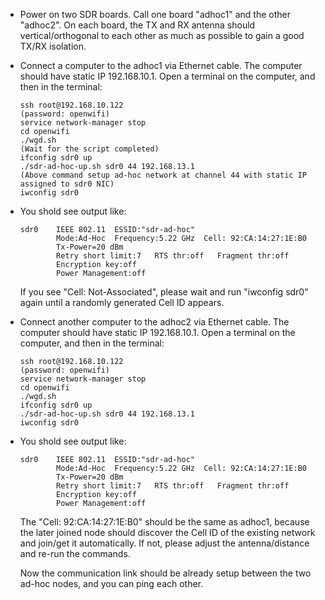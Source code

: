 - Power on two SDR boards. Call one board "adhoc1" and the other "adhoc2". On each board, the TX and RX antenna should vertical/orthogonal to each other as much as possible to gain a good TX/RX isolation.
- Connect a computer to the adhoc1 via Ethernet cable. The computer should have static IP 192.168.10.1. Open a terminal on the computer, and then in the terminal:
  ```
  ssh root@192.168.10.122
  (password: openwifi)
  service network-manager stop
  cd openwifi
  ./wgd.sh
  (Wait for the script completed)
  ifconfig sdr0 up
  ./sdr-ad-hoc-up.sh sdr0 44 192.168.13.1
  (Above command setup ad-hoc network at channel 44 with static IP assigned to sdr0 NIC)
  iwconfig sdr0
  ```
- You shold see output like:
  ```
  sdr0    IEEE 802.11  ESSID:"sdr-ad-hoc"  
          Mode:Ad-Hoc  Frequency:5.22 GHz  Cell: 92:CA:14:27:1E:B0   
          Tx-Power=20 dBm   
          Retry short limit:7   RTS thr:off   Fragment thr:off
          Encryption key:off
          Power Management:off
  ```
  If you see "Cell: Not-Associated", please wait and run "iwconfig sdr0" again until a randomly generated Cell ID appears.

- Connect another computer to the adhoc2 via Ethernet cable. The computer should have static IP 192.168.10.1. Open a terminal on the computer, and then in the terminal:
  ```
  ssh root@192.168.10.122
  (password: openwifi)
  service network-manager stop
  cd openwifi
  ./wgd.sh
  ifconfig sdr0 up
  ./sdr-ad-hoc-up.sh sdr0 44 192.168.13.1
  iwconfig sdr0
  ```
- You shold see output like:
  ```
  sdr0    IEEE 802.11  ESSID:"sdr-ad-hoc"  
          Mode:Ad-Hoc  Frequency:5.22 GHz  Cell: 92:CA:14:27:1E:B0   
          Tx-Power=20 dBm   
          Retry short limit:7   RTS thr:off   Fragment thr:off
          Encryption key:off
          Power Management:off
  ```
  The "Cell: 92:CA:14:27:1E:B0" should be the same as adhoc1, because the later joined node should discover the Cell ID of the existing network and join/get it automatically. If not, please adjust the antenna/distance and re-run the commands.

  Now the communication link should be already setup between the two ad-hoc nodes, and you can ping each other.
